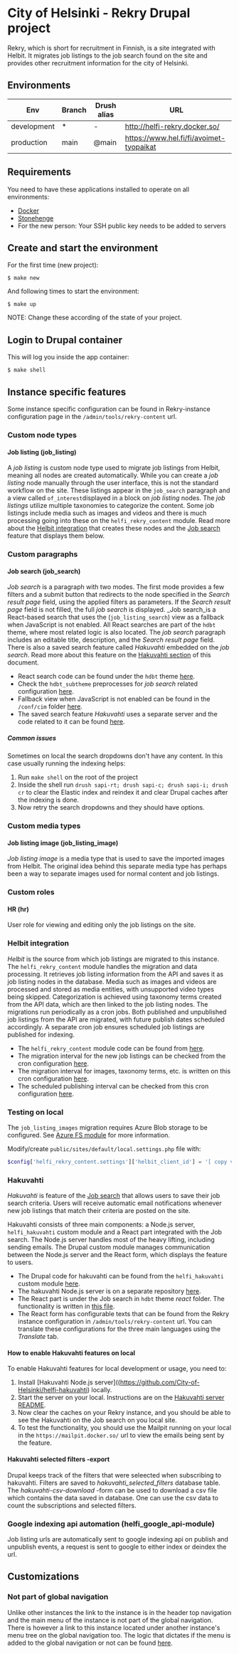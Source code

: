 # City of Helsinki - Rekry Drupal project

Rekry, which is short for recruitment in Finnish, is a site integrated with Helbit. It migrates job listings to the job
search found on the site and provides other recruitment information for the city of Helsinki.

## Environments

Env | Branch | Drush alias | URL
--- | ------ | ----------- | ---
development | * | - | http://helfi-rekry.docker.so/
production | main | @main | https://www.hel.fi/fi/avoimet-tyopaikat

## Requirements

You need to have these applications installed to operate on all environments:

- [Docker](https://github.com/druidfi/guidelines/blob/master/docs/docker.md)
- [Stonehenge](https://github.com/druidfi/stonehenge)
- For the new person: Your SSH public key needs to be added to servers

## Create and start the environment

For the first time (new project):

``
$ make new
``

And following times to start the environment:

``
$ make up
``

NOTE: Change these according of the state of your project.

## Login to Drupal container

This will log you inside the app container:

```
$ make shell
```

## Instance specific features

Some instance specific configuration can be found in Rekry-instance configuration page in the
`/admin/tools/rekry-content` url.

### Custom node types

#### Job listing (job_listing)

A _job listing_ is custom node type used to migrate job listings from Helbit, meaning all nodes are created
automatically. While you can create a _job listing_ node manually through the user interface, this is not the standard
workflow on the site. These listings appear in the `job_search` paragraph and a view called `of_interest`displayed in a
block on _job listing_ nodes. The _job listings_ utilize multiple taxonomies to categorize the content. Some job listings
include media such as images and videos and there is much processing going into these on the `helfi_rekry_content`
module. Read more about the [Helbit integration](#helbit-integration) that creates these nodes and the [Job search](#job-search-job_search)
feature that displays them below.

### Custom paragraphs

#### Job search (job_search)

_Job search_ is a paragraph with two modes. The first mode provides a few filters and a submit button that redirects to
the node specified in the _Search result page_ field, using the applied filters as parameters. If the
_Search result page_ field is not filled, the full _job search_ is displayed. _Job search_is a React-based search that
uses the (`job_listing_search`) view as a fallback when JavaScript is not enabled. All React searches are part of the
`hdbt` theme, where most related logic is also located. The _job search_ paragraph includes an editable title,
description, and the _Search result page_ field. There is also a saved search feature called _Hakuvahti_ embedded on the
_job search_. Read more about this feature on the [Hakuvahti section](#hakuvahti) of this document.

- React search code can be found under the `hdbt` theme [here](https://github.com/City-of-Helsinki/drupal-hdbt/tree/main/src/js/react/apps/job-search).
- Check the `hdbt_subtheme` preprocesses for _job search_ related configuration [here](https://github.com/City-of-Helsinki/drupal-helfi-rekry/tree/dev/public/themes/custom/hdbt_subtheme).
- Fallback view when JavaScript is not enabled can be found in the `/conf/cim` folder [here](https://github.com/City-of-Helsinki/drupal-helfi-rekry/blob/dev/conf/cmi/views.view.job_listing_search.yml).
- The saved search feature _Hakuvahti_ uses a separate server and the code related to it can be found [here](https://github.com/City-of-Helsinki/helfi-hakuvahti).

##### Common issues

Sometimes on local the search dropdowns don't have any content. In this case usually running the indexing helps:

1. Run `make shell` on the root of the project
2. Inside the shell run `drush sapi-rt; drush sapi-c; drush sapi-i; drush cr` to clear the Elastic index and reindex it
and clear Drupal caches after the indexing is done.
3. Now retry the search dropdowns and they should have options.

### Custom media types

#### Job listing image (job_listing_image)

_Job listing image_ is a media type that is used to save the imported images from Helbit. The original idea behind this
separate media type has perhaps been a way to separate images used for normal content and job listings.

### Custom roles

#### HR (hr)

User role for viewing and editing only the job listings on the site.

### Helbit integration

_Helbit_ is the source from which job listings are migrated to this instance. The `helfi_rekry_content` module handles
the migration and data processing. It retrieves job listing information from the API and saves it as job listing nodes
in the database. Media such as images and videos are processed and stored as media entities, with unsupported video
types being skipped. Categorization is achieved using taxonomy terms created from the API data, which are then linked
to the job listing nodes. The migrations run periodically as a cron jobs. Both published and unpublished job listings
from the API are migrated, with future publish dates scheduled accordingly. A separate cron job ensures scheduled job
listings are published for indexing.

- The `helfi_rekry_content` module code can be found from [here](https://github.com/City-of-Helsinki/drupal-helfi-rekry/tree/dev/public/modules/custom/helfi_rekry_content).
- The migration interval for the new job listings can be checked from the cron configuration [here](https://github.com/City-of-Helsinki/drupal-helfi-rekry/blob/dev/docker/openshift/crons/migrate-job-listings.sh).
- The migration interval for images, taxonomy terms, etc. is written on this cron configuration [here](https://github.com/City-of-Helsinki/drupal-helfi-rekry/blob/dev/docker/openshift/crons/migrate-helbit-data.sh).
- The scheduled publishing interval can be checked from this cron configuration [here](https://github.com/City-of-Helsinki/drupal-helfi-rekry/blob/dev/docker/openshift/crons/content-scheduler.sh).

### Testing on local

The `job_listing_images` migration requires Azure Blob storage to be configured. See [Azure FS module](https://github.com/City-of-Helsinki/drupal-module-helfi-azure-fs?tab=readme-ov-file#testing-on-local) for more information.

Modify/create `public/sites/default/local.settings.php` file with:
```php
$config['helfi_rekry_content.settings']['helbit_client_id'] = '[ copy value from HELBIT_CLIENT_ID environment variable ]';
```

### Hakuvahti

_Hakuvahti_ is feature of the [Job search](#job-search-job_search) that allows users to save their job search criteria. Users will
receive automatic email notifications whenever new job listings that match their criteria are posted on the site.

Hakuvahti consists of three main components: a Node.js server, `helfi_hakuvahti` custom module and a React part
integrated with the Job search. The Node.js server handles most of the heavy lifting, including sending emails. The
Drupal custom module manages communication between the Node.js server and the React form, which displays the
feature to users.

- The Drupal code for hakuvahti can be found from the `helfi_hakuvahti` custom module [here](https://github.com/City-of-Helsinki/drupal-helfi-rekry/tree/dev/public/modules/custom/helfi_hakuvahti).
- The hakuvahti Node.js server is on a separate repository [here](https://github.com/City-of-Helsinki/helfi-hakuvahti).
- The React part is under the Job search in `hdbt` theme _react_ folder. The functionality is written in [this file](https://github.com/City-of-Helsinki/drupal-hdbt/blob/main/src/js/react/apps/job-search/containers/SearchMonitorContainer.tsx).
- The React form has configurable texts that can be found from the Rekry instance configuration in
  `/admin/tools/rekry-content` url. You can translate these configurations for the three main languages using the
  _Translate_ tab.

#### How to enable Hakuvahti features on local

To enable Hakuvahti features for local development or usage, you need to:

1. Install [Hakuvahti Node.js server]((https://github.com/City-of-Helsinki/helfi-hakuvahti) locally.
2. Start the server on your local. Instructions are on the [Hakuvahti server README](https://github.com/City-of-Helsinki/helfi-hakuvahti?tab=readme-ov-file#installing-and-running-hakuvahti).
3. Now clear the caches on your Rekry instance, and you should be able to see the Hakuvahti on the Job search on you
local site.
4. To test the functionality, you should use the Mailpit running on your local in the `https://mailpit.docker.so/` url
to view the emails being sent by the feature.

#### Hakuvahti selected filters -export

Drupal keeps track of the filters that were seleected when subscribing to hakuvahti. Filters are saved to _hakuvahti_selected_filters_
database table. The _hakuvahti-csv-download_ -form can be used to download a csv file which contains the data saved in database.
One can use the csv data to count the subscriptions and selected filters.

### Google indexing api automation (helfi_google_api-module)

Job listing urls are automatically sent to google indexing api
on publish and unpublish events, a request is sent to google to either index or deindex the url.

## Customizations

### Not part of global navigation

Unlike other instances the link to the instance is in the header top navigation and the main menu of the instance is not
part of the global navigation. There is however a link to this instance located under another instance's menu tree on
the global navigation too. The logic that dictates if the menu is added to the global navigation or not can be found
[here](https://github.com/City-of-Helsinki/drupal-module-helfi-navigation/blob/main/src/Plugin/rest/resource/GlobalMobileMenu.php).

